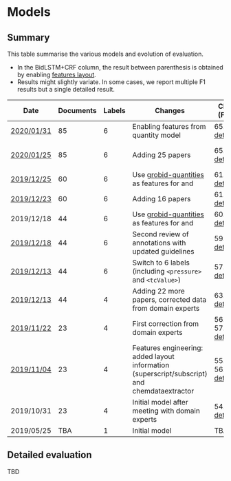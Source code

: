 # Models 


## Summary 
This table summarise the various models and evolution of evaluation. 

* In the BidLSTM+CRF column, the result between parenthesis is obtained by enabling [features layout](https://github.com/kermitt2/delft/pull/82). 
* Results might slightly variate. In some cases, we report multiple F1 results but a single detailed result. 

| Date | Documents | Labels | Changes | CRF (F1) | BidLSTM+CRF (F1)*  | 
|------|---------------------|------------------|---------|----------|------------------|
|  [2020/01/31](https://github.com/lfoppiano/grobid-superconductors/tree/training-20200131-quantities)  | 85  |  6 | Enabling features from quantity model| 65.28 [details](https://github.com/lfoppiano/grobid-superconductors/blob/training-20200131-quantities/resources/models/superconductors/model.wapiti.evaluation.txt)  | (77.30 [details](https://github.com/lfoppiano/grobid-superconductors/blob/training-20200131-quantities/resources/models/superconductors/model.delft.evaluation.txt)) | |
|  [2020/01/25](https://github.com/lfoppiano/grobid-superconductors/tree/training-20200125)  | 85  |  6 | Adding 25 papers              |65.07 [details](https://github.com/lfoppiano/grobid-superconductors/tree/training-20200125/resources/models/superconductors/result-logs)     | 76.65 [details](https://github.com/lfoppiano/grobid-superconductors/blob/training-20200125/resources/models/superconductors/model.delft-no-features.evaluation.txt) (77.08/76.87/76.79 [details](https://github.com/lfoppiano/grobid-superconductors/blob/training-20200125/resources/models/superconductors/model.delft-with-features.evaluation.txt)) |
|  [2019/12/25](https://github.com/lfoppiano/grobid-superconductors/tree/training-20191225-quantities)  | 60  |  6 | Use [grobid-quantities](http://www.github.com/kermitt2/grobid-quantities) as features for <pressure> and <tcValue> | 61.35 [details](https://github.com/lfoppiano/grobid-superconductors/tree/add-quantities-features/resources/models/superconductors/result-logs/superconductors-10fold-cross-validation-20191226-quantities-features.txt) | TBA | 
|  [2019/12/23](https://github.com/lfoppiano/grobid-superconductors/tree/training-20191223)  | 60  |  6 | Adding 16 papers | 61.99 [details](https://github.com/lfoppiano/grobid-superconductors/blob/master/resources/models/superconductors/result-logs/superconductors-10fold-cross-validation-20191223.txt) | 69.68/71.15 (73.15/72.27)| 
|  2019/12/18  | 44  |  6 | Use [grobid-quantities](http://www.github.com/kermitt2/grobid-quantities) as features for <pressure> and <tcValue> | 60.41 [details](https://github.com/lfoppiano/grobid-superconductors/tree/add-quantities-features/resources/models/superconductors/result-logs/superconductors-10fold-cross-validation-20191217-quantities-features.txt) | TBA |
|  [2019/12/18](https://github.com/lfoppiano/grobid-superconductors/tree/training-20191218)  | 44  |  6 | Second review of annotations with updated guidelines | 59.17 [details](https://github.com/lfoppiano/grobid-superconductors/tree/training-20191218/resources/models/superconductors/model.wapiti.evaluation.txt) | TBA | 
|  [2019/12/13](https://github.com/lfoppiano/grobid-superconductors/tree/training-20191213)  | 44  |  6 | Switch to 6 labels (including `<pressure>` and `<tcValue>`) |57.6  [details](https://github.com/lfoppiano/grobid-superconductors/tree/training-20191213/resources/models/superconductors/result-logs) | TBA |
|  [2019/12/13](https://github.com/lfoppiano/grobid-superconductors/tree/training-20191213-4labels)  | 44  |  4 | Adding 22 more papers, corrected data from domain experts |63.3  [details](https://github.com/lfoppiano/grobid-superconductors/tree/training-20191213-4labels/resources/models/superconductors/result-logs) | TBA | 
|  [2019/11/22](https://github.com/lfoppiano/grobid-superconductors/tree/training-20191122)  | 23  |  4 | First correction from domain experts | 56.4 / 57.44 [details](https://github.com/lfoppiano/grobid-superconductors/tree/training-20191122/resources/models/superconductors/result-logs) | TBA |  
|  [2019/11/04](https://github.com/lfoppiano/grobid-superconductors/tree/training-20191104)  | 23  |  4 | Features engineering: added layout information (superscript/subscript) and chemdataextractor  |55.5 / 56.17 [details](https://github.com/lfoppiano/grobid-superconductors/tree/training-20191104/resources/models/superconductors/results-log) | TBA | 
|  2019/10/31  | 23  |  4 | Initial model after meeting with domain experts | 54.77 [details](https://github.com/lfoppiano/grobid-superconductors/blob/master/resources/models/superconductors/result-logs/superconductors-10fold-cross-validation-20191031.txt) | TBA | 
|  2019/05/25  | TBA  |  1 | Initial model | TBA | TBA | 

## Detailed evaluation 

TBD

